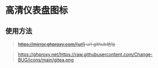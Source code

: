 # 高清仪表盘图标

## 使用方法

> ~~https://mirror.ghproxy.com/{url}  url github地址~~

> https://ghproxy.net/https://raw.githubusercontent.com/Change-BUG/icons/main/gitea.png

